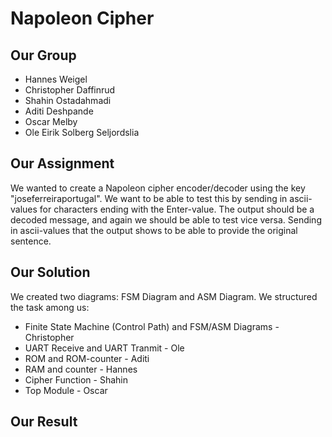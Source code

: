 # Napoleon Cipher


## Our Group
- Hannes Weigel
- Christopher Daffinrud
- Shahin Ostadahmadi
- Aditi Deshpande
- Oscar Melby
- Ole Eirik Solberg Seljordslia

## Our Assignment
We wanted to create a Napoleon cipher encoder/decoder using the key "joseferreiraportugal".
We want to be able to test this by sending in ascii-values for characters ending with the Enter-value. The output should be a decoded message, and again we should be able to test vice versa. Sending in ascii-values that the output shows to be able to provide the original sentence.

## Our Solution
We created two diagrams: FSM Diagram and ASM Diagram. We structured the task among us:
- Finite State Machine (Control Path) and FSM/ASM Diagrams - Christopher
- UART Receive and UART Tranmit  - Ole
- ROM and ROM-counter - Aditi
- RAM and counter - Hannes
- Cipher Function - Shahin
- Top Module - Oscar

## Our Result

